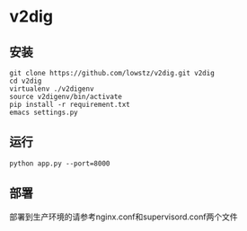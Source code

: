 v2dig
=====

安装
-----------------
```
git clone https://github.com/lowstz/v2dig.git v2dig
cd v2dig
virtualenv ./v2digenv
source v2digenv/bin/activate
pip install -r requirement.txt
emacs settings.py
```


运行
-----------------
```
python app.py --port=8000
```



部署
-----------------
部署到生产环境的请参考nginx.conf和supervisord.conf两个文件
